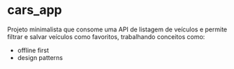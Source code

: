 # cars_app

Projeto minimalista que consome uma API de listagem de veículos e permite filtrar e salvar veículos como favoritos, trabalhando conceitos como:
  * offline first
  * design patterns



